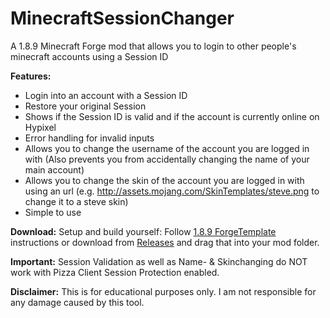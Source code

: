 # MinecraftSessionChanger

A 1.8.9 Minecraft Forge mod that allows you to login to other people's minecraft accounts using a Session ID

**Features:**
- Login into an account with a Session ID 
- Restore your original Session
- Shows if the Session ID is valid and if the account is currently online on Hypixel
- Error handling for invalid inputs
- Allows you to change the username of the account you are logged in with (Also prevents you from accidentally changing the name of your main account)
- Allows you to change the skin of the account you are logged in with using an url (e.g. http://assets.mojang.com/SkinTemplates/steve.png to change it to a steve skin)
- Simple to use

**Download:**
Setup and build yourself: Follow [1.8.9 ForgeTemplate](https://github.com/DxxxxY/1.8.9ForgeTemplate) instructions or download from [Releases](https://github.com/cofberry/MinecraftSessionChanger/releases) and drag that into your mod folder.

**Important:**
Session Validation as well as Name- & Skinchanging do NOT work with Pizza Client Session Protection enabled.

**Disclaimer:**
This is for educational purposes only. I am not responsible for any damage caused by this tool.

